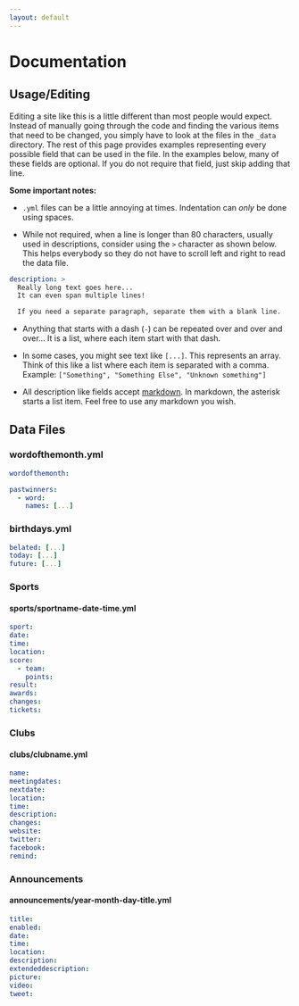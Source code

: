 ```yaml
---
layout: default
---
```


# Documentation

## Usage/Editing

Editing a site like this is a little different than most people would expect.
Instead of manually going through the code and finding the various items that 
need to be changed, you simply have to look at the files in the `_data` 
directory. The rest of this page provides examples representing every possible 
field that can be used in the file. In the examples below, many of these fields 
are optional. If you do not require that field, just skip adding that line.

**Some important notes:** 

* `.yml` files can be a little annoying at times. Indentation can _only_ be done 
using spaces. 

* While not required, when a line is longer than 80 characters, 
usually used in descriptions, consider using the `>` character as shown below.
This helps everybody so they do not have to scroll left and right to read the 
data file.

```yml
description: >
  Really long text goes here...
  It can even span multiple lines!

  If you need a separate paragraph, separate them with a blank line.
```

* Anything that starts with a dash (`-`) can be repeated over and over and over...
It is a list, where each item start with that dash.

* In some cases, you might see text like `[...]`.
This represents an array. Think of this like a list where each item is separated with 
a comma. Example: `["Something", "Something Else", "Unknown something"]`

* All description like fields accept 
[markdown](https://help.github.com/articles/basic-writing-and-formatting-syntax/).
In markdown, the asterisk starts a list item. Feel free to use any markdown you wish.

## Data Files

### wordofthemonth.yml

```yml
wordofthemonth: 

pastwinners:
  - word: 
    names: [...]
```

### birthdays.yml

```yml
belated: [...]
today: [...]
future: [...]
```

### Sports

#### sports/sportname-date-time.yml

```yml
sport:
date: 
time: 
location: 
score:
  - team: 
    points: 
result: 
awards: 
changes: 
tickets: 
```

### Clubs

#### clubs/clubname.yml

```yml
name: 
meetingdates: 
nextdate: 
location: 
time: 
description: 
changes: 
website:
twitter:
facebook:
remind:
```

### Announcements

#### announcements/year-month-day-title.yml

```yml
title: 
enabled: 
date: 
time: 
location: 
description: 
extendeddescription: 
picture: 
video: 
tweet: 
```

